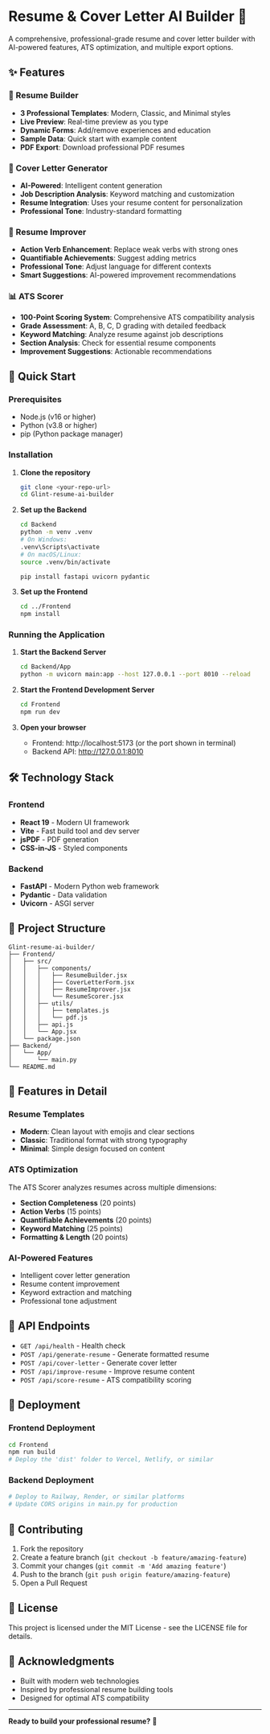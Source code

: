 # Resume & Cover Letter AI Builder 🎉

A comprehensive, professional-grade resume and cover letter builder with AI-powered features, ATS optimization, and multiple export options.

## ✨ Features

### 🎯 Resume Builder
- **3 Professional Templates**: Modern, Classic, and Minimal styles
- **Live Preview**: Real-time preview as you type
- **Dynamic Forms**: Add/remove experiences and education
- **Sample Data**: Quick start with example content
- **PDF Export**: Download professional PDF resumes

### 📝 Cover Letter Generator
- **AI-Powered**: Intelligent content generation
- **Job Description Analysis**: Keyword matching and customization
- **Resume Integration**: Uses your resume content for personalization
- **Professional Tone**: Industry-standard formatting

### 🔧 Resume Improver
- **Action Verb Enhancement**: Replace weak verbs with strong ones
- **Quantifiable Achievements**: Suggest adding metrics
- **Professional Tone**: Adjust language for different contexts
- **Smart Suggestions**: AI-powered improvement recommendations

### 📊 ATS Scorer
- **100-Point Scoring System**: Comprehensive ATS compatibility analysis
- **Grade Assessment**: A, B, C, D grading with detailed feedback
- **Keyword Matching**: Analyze resume against job descriptions
- **Section Analysis**: Check for essential resume components
- **Improvement Suggestions**: Actionable recommendations

## 🚀 Quick Start

### Prerequisites
- Node.js (v16 or higher)
- Python (v3.8 or higher)
- pip (Python package manager)

### Installation

1. **Clone the repository**
   ```bash
   git clone <your-repo-url>
   cd Glint-resume-ai-builder
   ```

2. **Set up the Backend**
   ```bash
   cd Backend
   python -m venv .venv
   # On Windows:
   .venv\Scripts\activate
   # On macOS/Linux:
   source .venv/bin/activate
   
   pip install fastapi uvicorn pydantic
   ```

3. **Set up the Frontend**
   ```bash
   cd ../Frontend
   npm install
   ```

### Running the Application

1. **Start the Backend Server**
   ```bash
   cd Backend/App
   python -m uvicorn main:app --host 127.0.0.1 --port 8010 --reload
   ```

2. **Start the Frontend Development Server**
   ```bash
   cd Frontend
   npm run dev
   ```

3. **Open your browser**
   - Frontend: http://localhost:5173 (or the port shown in terminal)
   - Backend API: http://127.0.0.1:8010

## 🛠️ Technology Stack

### Frontend
- **React 19** - Modern UI framework
- **Vite** - Fast build tool and dev server
- **jsPDF** - PDF generation
- **CSS-in-JS** - Styled components

### Backend
- **FastAPI** - Modern Python web framework
- **Pydantic** - Data validation
- **Uvicorn** - ASGI server

## 📁 Project Structure

```
Glint-resume-ai-builder/
├── Frontend/
│   ├── src/
│   │   ├── components/
│   │   │   ├── ResumeBuilder.jsx
│   │   │   ├── CoverLetterForm.jsx
│   │   │   ├── ResumeImprover.jsx
│   │   │   └── ResumeScorer.jsx
│   │   ├── utils/
│   │   │   ├── templates.js
│   │   │   └── pdf.js
│   │   ├── api.js
│   │   └── App.jsx
│   └── package.json
├── Backend/
│   └── App/
│       └── main.py
└── README.md
```

## 🎨 Features in Detail

### Resume Templates
- **Modern**: Clean layout with emojis and clear sections
- **Classic**: Traditional format with strong typography
- **Minimal**: Simple design focused on content

### ATS Optimization
The ATS Scorer analyzes resumes across multiple dimensions:
- **Section Completeness** (20 points)
- **Action Verbs** (15 points)
- **Quantifiable Achievements** (20 points)
- **Keyword Matching** (25 points)
- **Formatting & Length** (20 points)

### AI-Powered Features
- Intelligent cover letter generation
- Resume content improvement
- Keyword extraction and matching
- Professional tone adjustment

## 🔧 API Endpoints

- `GET /api/health` - Health check
- `POST /api/generate-resume` - Generate formatted resume
- `POST /api/cover-letter` - Generate cover letter
- `POST /api/improve-resume` - Improve resume content
- `POST /api/score-resume` - ATS compatibility scoring

## 🚀 Deployment

### Frontend Deployment
```bash
cd Frontend
npm run build
# Deploy the 'dist' folder to Vercel, Netlify, or similar
```

### Backend Deployment
```bash
# Deploy to Railway, Render, or similar platforms
# Update CORS origins in main.py for production
```

## 🤝 Contributing

1. Fork the repository
2. Create a feature branch (`git checkout -b feature/amazing-feature`)
3. Commit your changes (`git commit -m 'Add amazing feature'`)
4. Push to the branch (`git push origin feature/amazing-feature`)
5. Open a Pull Request

## 📄 License

This project is licensed under the MIT License - see the LICENSE file for details.

## 🙏 Acknowledgments

- Built with modern web technologies
- Inspired by professional resume building tools
- Designed for optimal ATS compatibility

---

**Ready to build your professional resume?** 🎉
